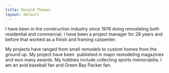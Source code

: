 ```yaml
---
title: Donald Thomas
layout: default
---
```


I have been in the construction industry since 1976 doing remodeling both residential and commercial. I have been a project manager for 28 years and before that worked as a finish and framing carpenter.

My projects have ranged from small remodels to custom homes from the ground up. My project have been  published in major remodeling magazines and won many awards. My hobbies include collecting sports memorabilia. I am an avid baseball fan and Green Bay Packer fan.
